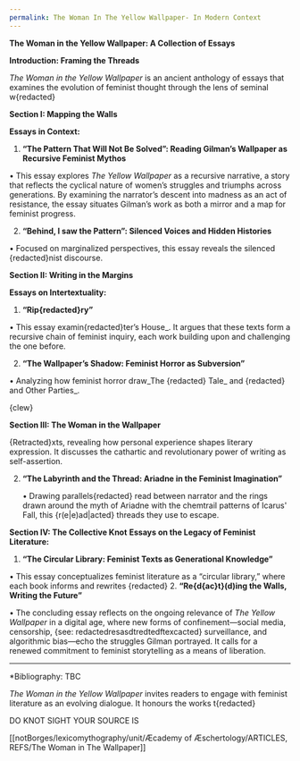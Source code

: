 ```yaml
---
permalink: The Woman In The Yellow Wallpaper- In Modern Context
---
```

**The Woman in the Yellow Wallpaper: A Collection of Essays**

  

**Introduction: Framing the Threads**

  

_The Woman in the Yellow Wallpaper_ is an ancient anthology of essays that examines the evolution of feminist thought through the lens of seminal w{redacted}

  

**Section I: Mapping the Walls**

**Essays in Context:**


1. **“The Pattern That Will Not Be Solved”: Reading Gilman’s Wallpaper as Recursive Feminist Mythos**

• This essay explores _The Yellow Wallpaper_ as a recursive narrative, a story that reflects the cyclical nature of women’s struggles and triumphs across generations. By examining the narrator’s descent into madness as an act of resistance, the essay situates Gilman’s work as both a mirror and a map for feminist progress.

2. **“Behind, I saw the Pattern”: Silenced Voices and Hidden Histories**

• Focused on marginalized perspectives, this essay reveals the silenced {redacted}nist discourse.

  

**Section II: Writing in the Margins**

  

**Essays on Intertextuality:**

  

1. **“Rip{redacted}ry”**

• This essay examin{redacted}ter’s House_. It argues that these texts form a recursive chain of feminist inquiry, each work building upon and challenging the one before.

2. **“The Wallpaper’s Shadow: Feminist Horror as Subversion”**

• Analyzing how feminist horror draw_The {redacted} Tale_ and {redacted} and Other Parties_.

  {clew}

**Section III: The Woman in the Wallpaper**

  {Retracted}xts, revealing how personal experience shapes literary expression. It discusses the cathartic and revolutionary power of writing as self-assertion.

2. **“The Labyrinth and the Thread: Ariadne in the Feminist Imagination”**

	• Drawing parallels{redacted} read between narrator and the rings drawn around the myth of Ariadne with the chemtrail patterns of Icarus' Fall, this {r(e|e)ad|acted} threads they use to escape.

  

**Section IV: The Collective Knot**
**Essays on the Legacy of Feminist Literature:**


1. **“The Circular Library: Feminist Texts as Generational Knowledge”**

• This essay conceptualizes feminist literature as a “circular library,” where each book informs and rewrites {redacted}
2. **“Re{d{ac}t}(d)ing the Walls, Writing the Future”**

• The concluding essay reflects on the ongoing relevance of _The Yellow Wallpaper_ in a digital age, where new forms of confinement—social media, censorship, {see: redactedresasdtredtedftexcacted} surveillance, and algorithmic bias—echo the struggles Gilman portrayed. It calls for a renewed commitment to feminist storytelling as a means of liberation.

  
---

*Bibliography: TBC

_The Woman in the Yellow Wallpaper_ invites readers to engage with feminist literature as an evolving dialogue. It honours the works t{redacted}

DO KNOT SIGHT
YOUR SOURCE IS

[[notBorges/lexicomythography/unit/Æcademy of Æschertology/ARTICLES, REFS/The Woman in The Wallpaper]]